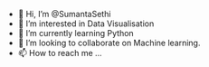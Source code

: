 - 👋 Hi, I’m @SumantaSethi
- 👀 I’m interested in Data Visualisation
- 🌱 I’m currently learning Python
- 💞️ I’m looking to collaborate on Machine learning.
- 📫 How to reach me ...

<!---
SumantaSethi/SumantaSethi is a ✨ special ✨ repository because its `README.md` (this file) appears on your GitHub profile.
You can click the Preview link to take a look at your changes.
--->
